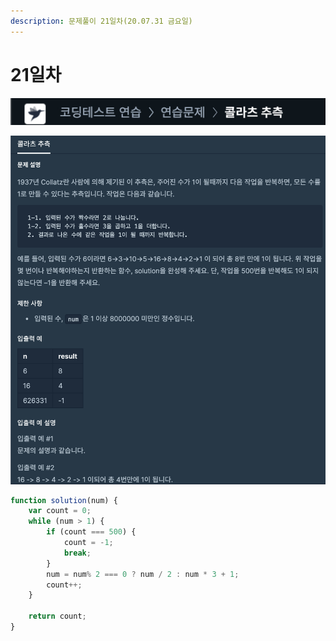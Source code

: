 ```yaml
---
description: 문제풀이 21일차(20.07.31 금요일)
---
```


# 21일차

![](../../.gitbook/assets/image%20%2893%29.png)

![](../../.gitbook/assets/image%20%2890%29.png)

```javascript
function solution(num) {
    var count = 0;
    while (num > 1) {
        if (count === 500) {
            count = -1;
            break;
        }
        num = num% 2 === 0 ? num / 2 : num * 3 + 1;
        count++;
    }
    
    return count;
}
```

